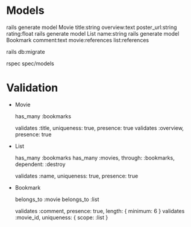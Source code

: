 # Models

rails generate model Movie title:string overview:text poster_url:string rating:float
rails generate model List name:string
rails generate model Bookmark comment:text movie:references list:references


rails db:migrate

rspec spec/models


# Validation

- Movie

  has_many :bookmarks

  validates :title, uniqueness: true, presence: true
  validates :overview, presence: true

- List

  has_many :bookmarks
  has_many :movies, through: :bookmarks, dependent: :destroy

  validates :name, uniqueness: true, presence: true

- Bookmark

  belongs_to :movie
  belongs_to :list

  validates :comment, presence: true, length: { minimum: 6 }
  validates :movie_id, uniqueness: { scope: :list }




